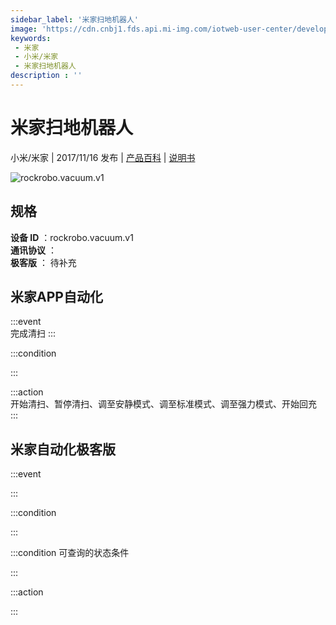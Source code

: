 ```yaml
---
sidebar_label: '米家扫地机器人'
image: 'https://cdn.cnbj1.fds.api.mi-img.com/iotweb-user-center/developer_167904751033282bt33vm.png?GalaxyAccessKeyId=AKVGLQWBOVIRQ3XLEW&Expires=9223372036854775807&Signature=vn3w29edPl3CQQ+nLjEjdqKUDz8='
keywords: 
 - 米家
 - 小米/米家
 - 米家扫地机器人
description : ''
---
```

# 米家扫地机器人

小米/米家 | 2017/11/16 发布 | [产品百科](https://home.mi.com/webapp/content/baike/product/index.html?model=rockrobo.vacuum.v1/) | [说明书](https://home.mi.com/views/introduction.html?model=rockrobo.vacuum.v1&region=cn)

![rockrobo.vacuum.v1](https://cdn.cnbj1.fds.api.mi-img.com/iotweb-user-center/developer_167904751033282bt33vm.png?GalaxyAccessKeyId=AKVGLQWBOVIRQ3XLEW&Expires=9223372036854775807&Signature=vn3w29edPl3CQQ+nLjEjdqKUDz8=)

## 规格  
> 
**设备 ID** ：rockrobo.vacuum.v1  
**通讯协议** ：  
**极客版**  ： 待补充 


## 米家APP自动化  

:::event  
完成清扫
:::

:::condition  

:::

:::action   
开始清扫、暂停清扫、调至安静模式、调至标准模式、调至强力模式、开始回充
:::

## 米家自动化极客版  

:::event  

:::

:::condition  

:::

:::condition 可查询的状态条件  

:::

:::action  

:::

        
